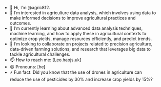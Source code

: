 - 👋 Hi, I’m @agric812.
- 👀 I’m interested in agriculture data analysis, which involves using data to make informed decisions to improve agricultural practices and outcomes.
- 🌱 I’m currently learning about advanced data analysis techniques, machine learning, and how to apply these in agricultural contexts to optimize crop yields, manage resources efficiently, and predict trends.
- 💞️ I’m looking to collaborate on projects related to precision agriculture, data-driven farming solutions, and research that leverages big data to tackle agricultural challenges.
- 📫 How to reach me: [Leo.haojs.uk]
- 😄 Pronouns: [he]
- ⚡ Fun fact: Did you know that the use of drones in agriculture can reduce the use of pesticides by 30% and increase crop yields by 15%?



<!---
agric812/agric812 is a ✨ special ✨ repository because its `README.md` (this file) appears on your GitHub profile.
You can click the Preview link to take a look at your changes.
--->
